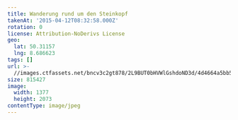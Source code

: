 ```yaml
---
title: Wanderung rund um den Steinkopf
takenAt: '2015-04-12T08:32:58.000Z'
rotation: 0
license: Attribution-NoDerivs License
geo:
  lat: 50.31157
  lng: 8.686623
tags: []
url: >-
  //images.ctfassets.net/bncv3c2gt878/2L9BUT0bHVWlGshdoND3d/4d4664a5bb5d739d60449f8f3f73a9a3/wanderung-rund-um-den-steinkopf_17130338431_o
size: 815427
image:
  width: 1377
  height: 2073
contentType: image/jpeg
---
```


